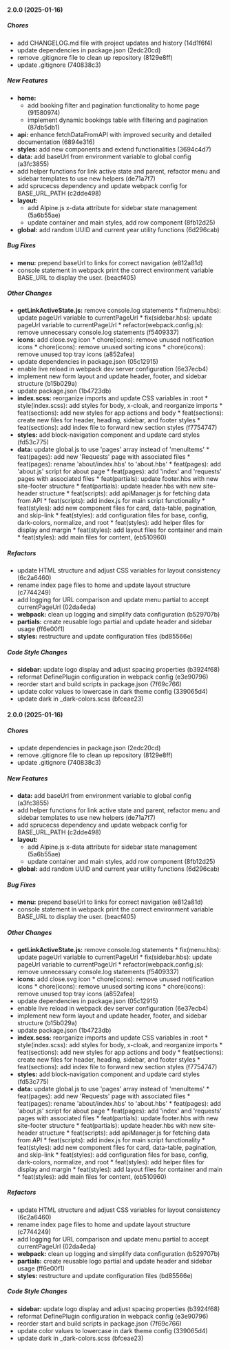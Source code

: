 #### 2.0.0 (2025-01-16)

##### Chores

*  add CHANGELOG.md file with project updates and history (14d1f6f4)
*  update dependencies in package.json (2edc20cd)
*  remove .gitignore file to clean up repository (8129e8ff)
*  update .gitignore (740838c3)

##### New Features

* **home:**
  *  add booking filter and pagination functionality to home page (91580974)
  *  implement dynamic bookings table with filtering and pagination (87db5db1)
* **api:**  enhance fetchDataFromAPI with improved security and detailed documentation (6894e316)
* **styles:**  add new components and extend functionalities (3694c4d7)
* **data:**  add baseUrl from environment variable to global config (a3fc3855)
*  add helper functions for link active state and parent, refactor menu and sidebar templates to use new helpers (de71a7f7)
*  add sprucecss dependency and update webpack config for BASE_URL_PATH (c2dde498)
* **layout:**
  *  add Alpine.js x-data attribute for sidebar state management (5a6b55ae)
  *  update container and main styles, add row component (8fb12d25)
* **global:**  add random UUID and current year utility functions (6d296cab)

##### Bug Fixes

* **menu:**  prepend baseUrl to links for correct navigation (e812a81d)
*  console statement in webpack print the correct environment variable BASE_URL to display the user. (beacf405)

##### Other Changes

* **getLinkActiveState.js:**  remove console.log statements * fix(menu.hbs): update pageUrl variable to currentPageUrl * fix(sidebar.hbs): update pageUrl variable to currentPageUrl * refactor(webpack.config.js): remove unnecessary console.log statements (f5409337)
* **icons:**  add close.svg icon * chore(icons): remove unused notification icons * chore(icons): remove unused sorting icons * chore(icons): remove unused top tray icons (a852afea)
*  update dependencies in package.json (05c12915)
*  enable live reload in webpack dev server configuration (6e37ecb4)
*  implement new form layout and update header, footer, and sidebar structure (b15b029a)
*  update package.json (1b4723db)
* **index.scss:**  reorganize imports and update CSS variables in :root * style(index.scss): add styles for body, x-cloak, and reorganize imports * feat(sections): add new styles for app actions and body * feat(sections): create new files for header, heading, sidebar, and footer styles * feat(sections): add index file to forward new section styles (f7754747)
* **styles:**  add block-navigation component and update card styles (fd53c775)
* **data:**  update global.js to use 'pages' array instead of 'menuItems' * feat(pages): add new 'Requests' page with associated files * feat(pages): rename 'about/index.hbs' to 'about.hbs' * feat(pages): add 'about.js' script for about page * feat(pages): add 'index' and 'requests' pages with associated files * feat(partials): update footer.hbs with new site-footer structure * feat(partials): update header.hbs with new site-header structure * feat(scripts): add apiManager.js for fetching data from API * feat(scripts): add index.js for main script functionality * feat(styles): add new component files for card, data-table, pagination, and skip-link * feat(styles): add configuration files for base, config, dark-colors, normalize, and root * feat(styles): add helper files for display and margin * feat(styles): add layout files for container and main * feat(styles): add main files for content, (eb510960)

##### Refactors

*  update HTML structure and adjust CSS variables for layout consistency (6c2a6460)
*  rename index page files to home and update layout structure (c7744249)
*  add logging for URL comparison and update menu partial to accept currentPageUrl (02da4eda)
* **webpack:**  clean up logging and simplify data configuration (b529707b)
* **partials:**  create reusable logo partial and update header and sidebar usage (ff6e00f1)
* **styles:**  restructure and update configuration files (bd85566e)

##### Code Style Changes

* **sidebar:**  update logo display and adjust spacing properties (b3924f68)
*  reformat DefinePlugin configuration in webpack config (e3e90796)
*  reorder start and build scripts in package.json (7f69c766)
*  update color values to lowercase in dark theme config (339065d4)
*  update dark in _dark-colors.scss (bfceae23)

#### 2.0.0 (2025-01-16)

##### Chores

*  update dependencies in package.json (2edc20cd)
*  remove .gitignore file to clean up repository (8129e8ff)
*  update .gitignore (740838c3)

##### New Features

* **data:**  add baseUrl from environment variable to global config (a3fc3855)
*  add helper functions for link active state and parent, refactor menu and sidebar templates to use new helpers (de71a7f7)
*  add sprucecss dependency and update webpack config for BASE_URL_PATH (c2dde498)
* **layout:**
  *  add Alpine.js x-data attribute for sidebar state management (5a6b55ae)
  *  update container and main styles, add row component (8fb12d25)
* **global:**  add random UUID and current year utility functions (6d296cab)

##### Bug Fixes

* **menu:**  prepend baseUrl to links for correct navigation (e812a81d)
*  console statement in webpack print the correct environment variable BASE_URL to display the user. (beacf405)

##### Other Changes

* **getLinkActiveState.js:**  remove console.log statements * fix(menu.hbs): update pageUrl variable to currentPageUrl * fix(sidebar.hbs): update pageUrl variable to currentPageUrl * refactor(webpack.config.js): remove unnecessary console.log statements (f5409337)
* **icons:**  add close.svg icon * chore(icons): remove unused notification icons * chore(icons): remove unused sorting icons * chore(icons): remove unused top tray icons (a852afea)
*  update dependencies in package.json (05c12915)
*  enable live reload in webpack dev server configuration (6e37ecb4)
*  implement new form layout and update header, footer, and sidebar structure (b15b029a)
*  update package.json (1b4723db)
* **index.scss:**  reorganize imports and update CSS variables in :root * style(index.scss): add styles for body, x-cloak, and reorganize imports * feat(sections): add new styles for app actions and body * feat(sections): create new files for header, heading, sidebar, and footer styles * feat(sections): add index file to forward new section styles (f7754747)
* **styles:**  add block-navigation component and update card styles (fd53c775)
* **data:**  update global.js to use 'pages' array instead of 'menuItems' * feat(pages): add new 'Requests' page with associated files * feat(pages): rename 'about/index.hbs' to 'about.hbs' * feat(pages): add 'about.js' script for about page * feat(pages): add 'index' and 'requests' pages with associated files * feat(partials): update footer.hbs with new site-footer structure * feat(partials): update header.hbs with new site-header structure * feat(scripts): add apiManager.js for fetching data from API * feat(scripts): add index.js for main script functionality * feat(styles): add new component files for card, data-table, pagination, and skip-link * feat(styles): add configuration files for base, config, dark-colors, normalize, and root * feat(styles): add helper files for display and margin * feat(styles): add layout files for container and main * feat(styles): add main files for content, (eb510960)

##### Refactors

*  update HTML structure and adjust CSS variables for layout consistency (6c2a6460)
*  rename index page files to home and update layout structure (c7744249)
*  add logging for URL comparison and update menu partial to accept currentPageUrl (02da4eda)
* **webpack:**  clean up logging and simplify data configuration (b529707b)
* **partials:**  create reusable logo partial and update header and sidebar usage (ff6e00f1)
* **styles:**  restructure and update configuration files (bd85566e)

##### Code Style Changes

* **sidebar:**  update logo display and adjust spacing properties (b3924f68)
*  reformat DefinePlugin configuration in webpack config (e3e90796)
*  reorder start and build scripts in package.json (7f69c766)
*  update color values to lowercase in dark theme config (339065d4)
*  update dark in _dark-colors.scss (bfceae23)

